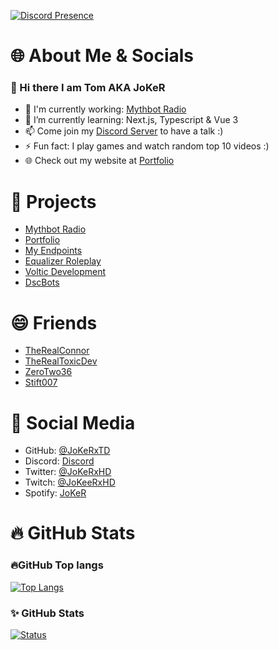 <!-- [![Discord Presence](https://lanyard-profile-readme.vercel.app/api/116730818822537225)](https://discord.com/users/116730818822537225) -->
[![Discord Presence](https://discord.c99.nl/widget/theme-2/116730818822537225.png)](https://discord.com/users/116730818822537225)
 
# 🌐 About Me & Socials
### 👋 Hi there I am Tom AKA JoKeR

- 🔭 I'm currently working: [Mythbot Radio](https://www.mythbot.org)
- 🌱 I’m currently learning: Next.js, Typescript & Vue 3
- 📫 Come join my [Discord Server](https://discord.gg/Q6ZSW63Fpw) to have a talk :)
- ⚡ Fun fact: I play games and watch random top 10 videos :)
- 🌐 Check out my website at [Portfolio](https://joker.is-a.dev)

# 🚧 Projects

- [Mythbot Radio](https://www.mythbot.org)
- [Portfolio](https://joker.is-a.dev)
- [My Endpoints](https://api.mythbot.org)
- [Equalizer Roleplay](https://www.egcforums.com)
- [Voltic Development](https://voltic.thedev.id)
- [DscBots](https://www.dscbots.xyz)

# 😄 Friends

- [TheRealConnor](https://github.com/Connor200024)
- [TheRealToxicDev](https://github.com/TheRealToxicDev)
- [ZeroTwo36](https://github.com/zerotwo36)
- [Stift007](https://github.com/Stift007)

# 📙 Social Media

- GitHub: [@JoKeRxTD](https://github.com/JoKeRxTD)
- Discord: [Discord](https://discord.com/users/116730818822537225)
- Twitter: [@JoKeRxHD](https://twitter.com/JoKeRxHD)
- Twitch: [@JoKeeRxHD](https://www.twitch.tv/jokeerxhd)
- Spotify: [JoKeR](https://open.spotify.com/playlist/37i9dQZEVXcMUX15eu0oiv?si=34d7f562eb424e36)


# 🔥 GitHub Stats

### 🔥GitHub Top langs 

  [![Top Langs](https://github-readme-stats.vercel.app/api/top-langs/?username=JoKeRxTD&layout=compact&theme=onedark)](https://github.com/JoKeRxTD)

### ✨ GitHub Stats
  
  [![Status](https://github-readme-stats.vercel.app/api?username=JoKeRxTD&show_icons=true&hide_border=true&theme=onedark)](https://github.com/JoKeRxTD)




